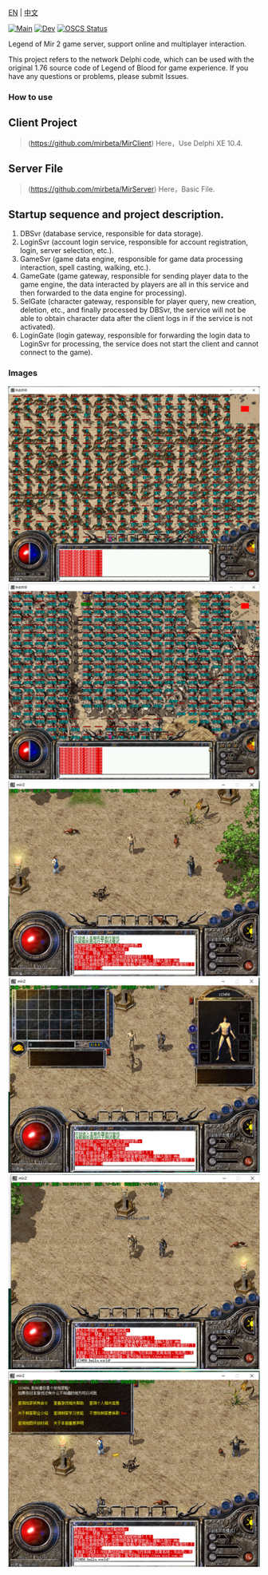 [EN](https://github.com/dwbeta/OpenMir2/blob/master/README.md)  | [中文](https://github.com/dwbeta/OpenMir2/blob/master/README.cn.md)  

[![Main](https://github.com/mirbeta/OpenMir2/actions/workflows/main.yml/badge.svg)](https://github.com/mirbeta/OpenMir2/actions/workflows/main.yml)
[![Dev](https://github.com/mirbeta/OpenMir2/actions/workflows/dev.yml/badge.svg?branch=dev)](https://github.com/mirbeta/OpenMir2/actions/workflows/dev.yml)
[![OSCS Status](https://www.oscs1024.com/platform/badge/OpenMir2.svg?size=small)](https://www.murphysec.com/accept?code=602a83a9b09478f193d69b09c8f3ef11&type=1&from=2)

Legend of Mir 2 game server, support online and multiplayer interaction.

This project refers to the network Delphi code, which can be used with the original 1.76 source code of Legend of Blood for game experience. If you have any questions or problems, please submit Issues.  

### How to use    
## Client Project
>  (https://github.com/mirbeta/MirClient) Here，Use Delphi XE 10.4.

## Server File
> (https://github.com/mirbeta/MirServer) Here，Basic File.

## Startup sequence and project description. 
1. DBSvr (database service, responsible for data storage). 
2. LoginSvr (account login service, responsible for account registration, login, server selection, etc.). 
3. GameSvr (game data engine, responsible for game data processing interaction, spell casting, walking, etc.). 
4. GameGate (game gateway, responsible for sending player data to the game engine, the data interacted by players are all in this service and then forwarded to the data engine for processing). 
5. SelGate (character gateway, responsible for player query, new creation, deletion, etc., and finally processed by DBSvr, the service will not be able to obtain character data after the client logs in if the service is not activated). 
6. LoginGate (login gateway, responsible for forwarding the login data to LoginSvr for processing, the service does not start the client and cannot connect to the game). 

### Images
![](./Images/20220914233717.png)
![](./Images/20220914233713.png)
![](./Images/1632561445962.jpg)
![](./Images/1632561467819.jpg)
![](./Images/1632561488323.jpg)
![](./Images/1632561522104.jpg)
